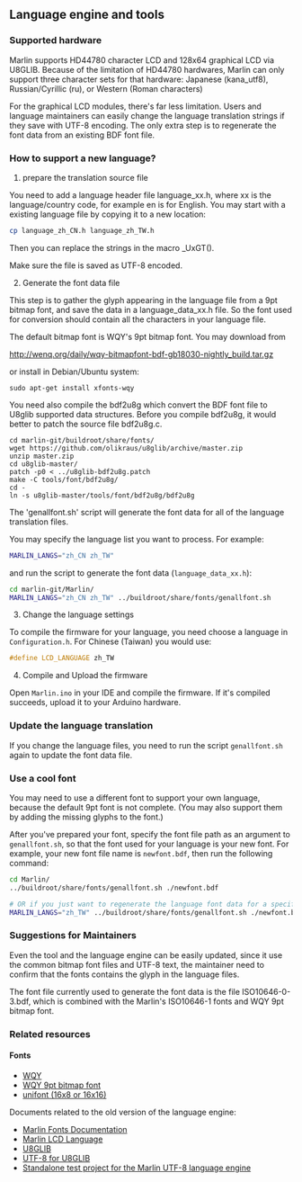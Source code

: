 ## Language engine and tools

### Supported hardware

Marlin supports HD44780 character LCD and 128x64 graphical LCD via U8GLIB.
Because of the limitation of HD44780 hardwares, Marlin can only support three
character sets for that hardware:
Japanese (kana_utf8), Russian/Cyrillic (ru), or Western (Roman characters)

For the graphical LCD modules, there's far less limitation. Users and language
maintainers can easily change the language translation strings if they save
with UTF-8 encoding. The only extra step is to regenerate the font data from
an existing BDF font file.


### How to support a new language?

1. prepare the translation source file

You need to add a language header file language_xx.h,
where xx is the language/country code, for example en is for English.
You may start with a existing language file by copying it to a new location:

```bash
cp language_zh_CN.h language_zh_TW.h
```

Then you can replace the strings in the macro _UxGT().

Make sure the file is saved as UTF-8 encoded.


2. Generate the font data file

This step is to gather the glyph appearing in the language file from a 9pt bitmap font,
and save the data in a language_data_xx.h file. So the font used for conversion should
contain all the characters in your language file.

The default bitmap font is WQY's 9pt bitmap font. You may download from

http://wenq.org/daily/wqy-bitmapfont-bdf-gb18030-nightly_build.tar.gz

or install in Debian/Ubuntu system:

```
sudo apt-get install xfonts-wqy
```

You need also compile the bdf2u8g which convert the BDF font file to U8glib supported data structures.
Before you compile bdf2u8g, it would better to patch the source file bdf2u8g.c.

```
cd marlin-git/buildroot/share/fonts/
wget https://github.com/olikraus/u8glib/archive/master.zip
unzip master.zip
cd u8glib-master/
patch -p0 < ../u8glib-bdf2u8g.patch
make -C tools/font/bdf2u8g/
cd -
ln -s u8glib-master/tools/font/bdf2u8g/bdf2u8g
```

The 'genallfont.sh' script will generate the font data for all of the
language translation files.

You may specify the language list you want to process. For example:

```bash
MARLIN_LANGS="zh_CN zh_TW"
```

and run the script to generate the font data (`language_data_xx.h`):

```bash
cd marlin-git/Marlin/
MARLIN_LANGS="zh_CN zh_TW" ../buildroot/share/fonts/genallfont.sh
```

3. Change the language settings

To compile the firmware for your language, you need choose a language
in `Configuration.h`. For Chinese (Taiwan) you would use:

```cpp
#define LCD_LANGUAGE zh_TW
```

4. Compile and Upload the firmware

Open `Marlin.ino` in your IDE and compile the firmware. If it's compiled succeeds, upload it to your Arduino hardware.


### Update the language translation

If you change the language files, you need to run the script `genallfont.sh`
again to update the font data file.


### Use a cool font

You may need to use a different font to support your own language, because the
default 9pt font is not complete. (You may also support them by adding the missing
glyphs to the font.)

After you've prepared your font, specify the font file path as an argument to
`genallfont.sh`, so that the font used for your language is your new font. For
example, your new font file name is `newfont.bdf`, then run the following command:

```bash
cd Marlin/
../buildroot/share/fonts/genallfont.sh ./newfont.bdf

# OR if you just want to regenerate the language font data for a specific language:
MARLIN_LANGS="zh_TW" ../buildroot/share/fonts/genallfont.sh ./newfont.bdf
```

### Suggestions for Maintainers

Even the tool and the language engine can be easily updated,
since it use the common bitmap font files and UTF-8 text,
the maintainer need to confirm that the fonts contains the glyph
in the language files.

The font file currently used to generate the font data is the file ISO10646-0-3.bdf,
which is combined with the Marlin's ISO10646-1 fonts and WQY 9pt bitmap font.

### Related resources

#### Fonts

- [WQY](http://wenq.org/)
- [WQY 9pt bitmap font](http://wenq.org/daily/wqy-bitmapfont-bdf-gb18030-nightly_build.tar.gz)
- [unifont (16x8 or 16x16)](http://unifoundry.com/unifont.html)

Documents related to the old version of the language engine:

- [Marlin Fonts Documentation](http://www.marlinfw.org/docs/development/fonts.html)
- [Marlin LCD Language](https://github.com/MarlinFirmware/Marlin/wiki/LCD-Language)
- [U8GLIB](https://github.com/olikraus/u8glib.git)
- [UTF-8 for U8GLIB](https://github.com/yhfudev/u8glib-fontutf8.git)
- [Standalone test project for the Marlin UTF-8 language engine](https://github.com/yhfudev/marlin-fontutf8.git)
